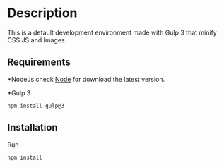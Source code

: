 # Description

This is a default development environment made with Gulp 3 that minify CSS JS and Images.

## Requirements

*NodeJs check [Node](https://nodejs.org/en/) for download the latest version.

*Gulp 3

```
npm install gulp@3
```

## Installation

Run

```
npm install
```
